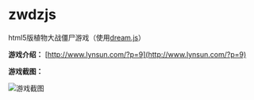 zwdzjs
======

html5版植物大战僵尸游戏（使用[dream.js](https://github.com/lynsun/dream)）

**游戏介绍：** [http://www.lynsun.com/?p=9](http://www.lynsun.com/?p=9)

**游戏截图：**

![游戏截图](http://www.lynsun.com.img.800cdn.com/wordpress/wp-content/uploads/2012/03/zwdzjs.jpg)
